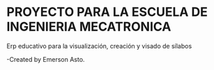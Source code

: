 # PROYECTO PARA LA ESCUELA DE INGENIERIA MECATRONICA
Erp educativo para la visualización, creación y visado de sílabos

-Created by Emerson Asto. 
